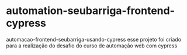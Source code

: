 # automation-seubarriga-frontend-cypress
automacao-frontend-seubarriga-usando-cypress  esse projeto foi criado para a realização do desafio do curso de automação web com cypress
